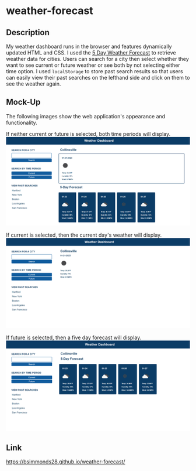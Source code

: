 # weather-forecast

## Description
My weather dashboard runs in the browser and features dynamically updated HTML and CSS. I used the [5 Day Weather Forecast](https://openweathermap.org/forecast5) to retrieve weather data for cities. Users can search for a city then select whether they want to see current or future weather or see both by not selecting either time option. I used `localStorage` to store past search results so that users can easily view their past searches on the lefthand side and click on them to see the weather again.

## Mock-Up
The following images show the web application's appearance and functionality.

If neither current or future is selected, both time periods will display.
![The weather app includes a search option, a list of past searched cities, and a five-day forecast and current weather conditions for Collinsville.](./assets/weather-dashboard.png)

If current is selected, then the current day's weather will display.
![The weather app includes a search option, a list of past searched cities, and a five-day forecast and current weather conditions for Collinsville.](./assets/weather-dashboard-current.png)

If future is selected, then a five day forecast will display.
![The weather app includes a search option, a list of past searched cities, and a five-day forecast and current weather conditions for Collinsville.](./assets/weather-dashboard-future.png)


## Link
https://bsimmonds28.github.io/weather-forecast/
